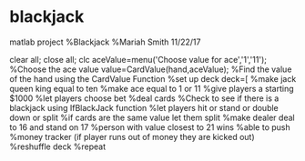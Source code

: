 # blackjack
matlab project
%Blackjack
%Mariah Smith 11/22/17

clear all; close all; clc
aceValue=menu('Choose value for ace','1','11'); %Choose the ace value
value=CardValue(hand,aceValue); %Find the value of the hand using the CardValue Function
%set up deck
deck=[
%make jack queen king equal to ten
%make ace equal to 1 or 11
%give players a starting $1000
%let players choose bet
%deal cards
%Check to see if there is a blackjack using IfBlackJack function
%let players hit or stand or double down or split
%if cards are the same value let them split
%make dealer deal to 16 and stand on 17
%person with value closest to 21 wins
%able to push
%money tracker (if player runs out of money they are kicked out)
%reshuffle deck
%repeat

